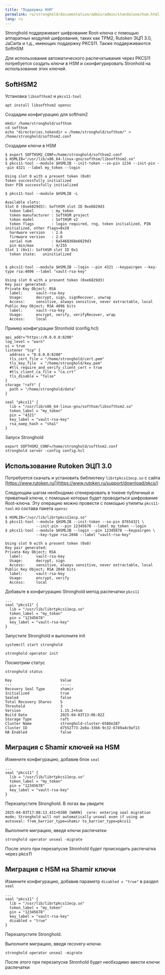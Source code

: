 ```yaml
---
title: "Поддержка HSM"
permalink: ru/stronghold/documentation/admin/admin/standalone/hsm.html
lang: ru
---
```


Stronghold поддерживает шифрование Root-ключа с помощью аппаратных модулей шифрования, таких как TPM2, Rutoken ЭЦП 3.0, JaCarta и т.д.,
имеющих поддержку PKCS11. Также поддерживаются SoftHSM

Для использования автоматического распечатывания через PKCS11 потребуется создать ключи в HSM и сконфигурировать Stronhold на использование этих ключей.

## SoftHSM2

Установка `libsofthsm2` и `pkcs11-tool`

```shell
apt install libsofthsm2 opensc
```

Создадим конфигурацию для softhsm2

```shell
mkdir /home/stronghold/softhsm
cd softhsm
echo "directories.tokendir = /home/stronghold/softhsm/" > /home/stronghold/softhsm2.conf
```

Создадим ключи в HSM

```shell
$ export SOFTHSM2_CONF=/home/stronghold/softhsm2.conf
$ HSMLIB="/usr/lib/x86_64-linux-gnu/softhsm/libsofthsm2.so"
$ pkcs11-tool --module $HSMLIB --init-token --so-pin 1234 --init-pin --pin 4321 --label my_token --login

Using slot 0 with a present token (0x0)
Token successfully initialized
User PIN successfully initialized

$ pkcs11-tool --module $HSMLIB -L

Available slots:
Slot 0 (0xe6829d3): SoftHSM slot ID 0xe6829d3
  token label        : my_token
  token manufacturer : SoftHSM project
  token model        : SoftHSM v2
  token flags        : login required, rng, token initialized, PIN initialized, other flags=0x20
  hardware version   : 2.6
  firmware version   : 2.6
  serial num         : 6a5468368e6829d3
  pin min/max        : 4/255
Slot 1 (0x1): SoftHSM slot ID 0x1
  token state:   uninitialized


$ pkcs11-tool --module $HSMLIB --login --pin 4321 --keypairgen --key-type rsa:4096 --label "vault-rsa-key"

Using slot 0 with a present token (0xe6829d3)
Key pair generated:
Private Key Object; RSA
  label:      vault-rsa-key
  Usage:      decrypt, sign, signRecover, unwrap
  Access:     sensitive, always sensitive, never extractable, local
Public Key Object; RSA 4096 bits
  label:      vault-rsa-key
  Usage:      encrypt, verify, verifyRecover, wrap
  Access:     local
```

Пример конфигурации Stronhold (config.hcl)

```hcl
api_addr="https://0.0.0.0:8200"
log_level = "warn"
ui = true
listener "tcp" {
  address = "0.0.0.0:8200"
  tls_cert_file = "/home/stronghold/cert.pem"
  tls_key_file  = "/home/stronghold/key.pem"
  #tls_require_and_verify_client_cert = true
  #tls_client_ca_file = "ca.crt"
  tls_disable = "false"
}
storage "raft" {
  path = "/home/stronghold/data"
}

seal "pkcs11" {
  lib = "/usr/lib/x86_64-linux-gnu/softhsm/libsofthsm2.so"
  token_label = "my_token"
  pin = "4321"
  key_label = "vault-rsa-key"
  rsa_oaep_hash = "sha1"
}
```

Запуск Stronghold

```shell
export SOFTHSM2_CONF=/home/stronghold/softhsm2.conf
stronghold server -config config.hcl
```

## Использование Rutoken ЭЦП 3.0

Потребуется скачать и установить библиотеку `librtpkcs11ecp.so` с сайта [https://www.rutoken.ru/](https://www.rutoken.ru/support/download/pkcs/)

Следующим шагом необходимо сгенерировать в токене публичный и приватный ключи, с помошью которых будет проводиться шифрование Root-ключа.
Эту операцию можно провести с помощью утилиты `pkcs11-tool` из состава пакета `opensc`

```shell
$ HSMLIB="/usr/lib/librtpkcs11ecp.so"
$ pkcs11-tool --module $HSMLIB --init-token --so-pin 87654321 \
              --init-pin --pin 12345678 --label my_token --login
$ pkcs11-tool --module $HSMLIB --login --pin 12345678 --keypairgen \
              --key-type rsa:2048 --label "vault-rsa-key"

Using slot 0 with a present token (0x0)
Key pair generated:
Private Key Object; RSA
  label:      vault-rsa-key
  Usage:      decrypt, sign
  Access:     sensitive, always sensitive, never extractable, local
Public Key Object; RSA 2048 bits
  label:      vault-rsa-key
  Usage:      encrypt, verify
  Access:     local
```

Добавьте в конфигурацию Stronghold метод распечатки `pkcs11`

```console
...
seal "pkcs11" {
  lib = "/usr/lib/librtpkcs11ecp.so"
  token_label = "my_token"
  pin = "12345678"
  key_label = "vault-rsa-key"
}
```

Запустите Stronghold и выполните init

```shell
systemctl start stronghold

stronghold operator init
```

Посмотрим статус

```shell
stronghold status

Key                      Value
---                      -----
Recovery Seal Type       shamir
Initialized              true
Sealed                   false
Total Recovery Shares    5
Threshold                3
Version                  1.15.2+hsm
Build Date               2025-04-03T13:06:02Z
Storage Type             raft
Cluster Name             stronghold-cluster-6586e287
Cluster ID               d7552773-2e8a-33b6-9c32-6749a4c9af13
HA Enabled               false
```

## Миграция с Shamir ключей на HSM

Измените конфигурацию, добавив блок `seal`

```console
...
seal "pkcs11" {
  lib = "/usr/lib/librtpkcs11ecp.so"
  token_label = "my_token"
  pin = "12345678"
  key_label = "vault-rsa-key"
}
```

Перезапустите Stronghold. В логах вы увидите

```console
2025-04-03T17:08:13.431+0300 [WARN]  core: entering seal migration mode; Stronghold will not automatically unseal even if using an autoseal: from_barrier_type=shamir to_barrier_type=pkcs11
```

Выполните миграцию, введя ключи распечатки

```shell
stronghold operator unseal -migrate
```

После этого при перезапуске Stronhold будет происходить распечатка через pkcs11

## Миграция с HSM на Shamir ключи

Измените конфигурацию, добавив параметр `disabled = "true"` в раздел `seal`

```console
...
seal "pkcs11" {
  lib = "/usr/lib/librtpkcs11ecp.so"
  token_label = "my_token"
  pin = "12345678"
  key_label = "vault-rsa-key"
  disabled = "true"
}
```

Перезапустите Stronghold.

Выполните миграцию, введя recovery-ключи.

```shell
stronghold operator unseal -migrate
```

После этого при перезапуске Stronhold будет необходимо ввести ключи распечатки
